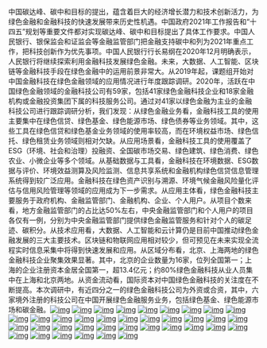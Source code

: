 中国碳达峰、碳中和目标的提出，蕴含着巨大的经济增长潜力和技术创新活力，为绿色金融和金融科技的快速发展带来历史性机遇。中国政府2021年工作报告和“十四五”规划等重要文件都对实现碳达峰、碳中和目标提出了具体工作要求。中国人民银行、银保监会和证监会等金融监管部门把金融支持碳中和列为2021年重点工作，把科技创新作为优先事项。中国人民银行行长易纲在2020年12月明确表示，人民银行将继续探索利用金融科技发展绿色金融。未来，大数据、人工智能、区块链等金融科技手段在绿色金融中的运用前景非常大。从2019年起，课题组开始对中国金融科技在绿色金融领域的应用情况进行年度跟踪调研。2020年，活跃在中国绿色金融领域的金融科技公司有59家，包括41家绿色金融科技企业和18家金融机构或金融投资集团下属的科技服务公司。通过对41家以绿色金融为主业的金融科技公司进行跟踪调研分析，我们发现：从绿色金融业务看，金融科技工具的使用主要集中在绿色信贷、绿色基金、绿色能源市场、绿色债券等业务领域。其中，这些工具在绿色信贷和绿色基金业务领域的使用率较高，而在环境权益市场、绿色信托、绿色租赁业务领域则相对欠缺。从应用场景看，金融科技工具的使用覆盖了ESG（环境、社会和治理）投融资、全国碳市场交易、绿色建筑、绿色消费、绿色农业、小微企业等多个领域。从基础数据与工具看，金融科技在环境数据、ESG数据与评价、环境效益测算及风险监测、信息共享系统和金融机构绿色信贷信息管理系统得到较广泛应用。金融科技在绿色资产识别与溯源、环境气候金融风险量化评估与信用风险管理等领域的应用成为下一步需求。从应用主体看，绿色金融科技主要服务于政府机构、金融监管部门、金融机构、企业、个人用户。从项目个数来看，地方金融监管部门的占比达50%左右，中央金融监管部门和个人用户的项目各仅有一例，分别为中央金融监管部门提供绿色金融监管服务和针对个人的碳足迹、碳积分。从技术应用看，大数据、人工智能和云计算仍是目前中国推动绿色金融发展的三大主要技术。区块链和物联网应用相对较少，但可预见在未来实现全流程实时信息采集中将得到快速发展和应用。从区域分布看，北京、上海两地的绿色金融科技企业聚集效果显著。其中，北京的企业数量为16家，位列全国第一；上海的企业注册资本金居全国第一，超13.4亿元；约80%绿色金融科技从业人员集中在上海和北京两地。从资金流动看，国际资本对中国绿色金融科技的关注度在不断提高。本次调研中，有近四分之一的绿色金融科技公司为外资或合资，其中，六家境外注册的科技公司在中国开展绿色金融服务业务，包括绿色基金、绿色能源市场和碳金融。[![img](C:/Users/doggy/AppData/Local/Temp/enhtmlclip/YX01e326a5.png)](file://C:\Users\doggy\AppData\Local\Temp\enhtmlclip\coffee-30d5ffc8cdd494d98aafbf642b0ac496) [![img](C:/Users/doggy/AppData/Local/Temp/enhtmlclip/YX01e326b4.png)](file://C:\Users\doggy\AppData\Local\Temp\enhtmlclip\coffee-162809831295efc4e874e6e51af29711) [![img](C:/Users/doggy/AppData/Local/Temp/enhtmlclip/YX01e326c4.png)](file://C:\Users\doggy\AppData\Local\Temp\enhtmlclip\coffee-a5d87224445d8c35df4022b0116751c9) [![img](C:/Users/doggy/AppData/Local/Temp/enhtmlclip/YX01e326d4.png)](file://C:\Users\doggy\AppData\Local\Temp\enhtmlclip\coffee-9615b7605d42a8c9264610eedb2b5da2) [![img](C:/Users/doggy/AppData/Local/Temp/enhtmlclip/YX01e326e3.png)](file://C:\Users\doggy\AppData\Local\Temp\enhtmlclip\coffee-3a907a2a0c26f8daacbaa0cb5710c92e) [![img](C:/Users/doggy/AppData/Local/Temp/enhtmlclip/YX01e326f3.png)](file://C:\Users\doggy\AppData\Local\Temp\enhtmlclip\coffee-564ae7514512136443efecf6b884e5c7) [![img](C:/Users/doggy/AppData/Local/Temp/enhtmlclip/YX01e32703.png)](file://C:\Users\doggy\AppData\Local\Temp\enhtmlclip\coffee-7f4fe5a2ad3c9e85def8b7e8be2ef392) [![img](C:/Users/doggy/AppData/Local/Temp/enhtmlclip/YX01e32712.png)](file://C:\Users\doggy\AppData\Local\Temp\enhtmlclip\coffee-ae61f80c9ee289943f9de88e84a1bf29) [![img](C:/Users/doggy/AppData/Local/Temp/enhtmlclip/YX01e32722.png)](file://C:\Users\doggy\AppData\Local\Temp\enhtmlclip\coffee-7c90aaa3f20b81cc2f4dc3c47b7d49c6) [![img](C:/Users/doggy/AppData/Local/Temp/enhtmlclip/YX01e32731.png)](file://C:\Users\doggy\AppData\Local\Temp\enhtmlclip\coffee-6fb5b7428839760269f8204f7d163091) [![img](C:/Users/doggy/AppData/Local/Temp/enhtmlclip/YX01e32741.png)](file://C:\Users\doggy\AppData\Local\Temp\enhtmlclip\coffee-42ddcc8cffe2fc12b52600e26b9c3014) [![img](C:/Users/doggy/AppData/Local/Temp/enhtmlclip/YX01e32751.png)](file://C:\Users\doggy\AppData\Local\Temp\enhtmlclip\coffee-edbab2002c5d11dd197631b33a5f3e04) [![img](C:/Users/doggy/AppData/Local/Temp/enhtmlclip/YX01e32760.png)](file://C:\Users\doggy\AppData\Local\Temp\enhtmlclip\coffee-1d781b18da4026eada6c03550b7c8403) [![img](C:/Users/doggy/AppData/Local/Temp/enhtmlclip/YX01e32770.png)](file://C:\Users\doggy\AppData\Local\Temp\enhtmlclip\coffee-d62c0af3bf2439d2d12e5128f979faa5) [![img](C:/Users/doggy/AppData/Local/Temp/enhtmlclip/YX01e32780.png)](file://C:\Users\doggy\AppData\Local\Temp\enhtmlclip\coffee-a9eb1bd1755ab8f09a1dcff246ea91d9) [![img](C:/Users/doggy/AppData/Local/Temp/enhtmlclip/YX01e3278f.png)](file://C:\Users\doggy\AppData\Local\Temp\enhtmlclip\coffee-cc196af14cc1f71d6c249d43582dcf60) [![img](C:/Users/doggy/AppData/Local/Temp/enhtmlclip/YX01e3279f.png)](file://C:\Users\doggy\AppData\Local\Temp\enhtmlclip\coffee-2ba912dd6950fd5bc7829d8091435364) [![img](C:/Users/doggy/AppData/Local/Temp/enhtmlclip/YX01e327ae.png)](file://C:\Users\doggy\AppData\Local\Temp\enhtmlclip\coffee-c9870e8c4f23edc20b3b6267ce7fcfbe) [![img](C:/Users/doggy/AppData/Local/Temp/enhtmlclip/YX01e327be.png)](file://C:\Users\doggy\AppData\Local\Temp\enhtmlclip\coffee-8a2863a96a23399ef169ad58d1d1e6a2) [![img](C:/Users/doggy/AppData/Local/Temp/enhtmlclip/YX01e327ce.png)](file://C:\Users\doggy\AppData\Local\Temp\enhtmlclip\coffee-167a05f4710922fd02a145e8fd47ea7f) [![img](C:/Users/doggy/AppData/Local/Temp/enhtmlclip/YX01e327dd.png)](file://C:\Users\doggy\AppData\Local\Temp\enhtmlclip\coffee-d68b8f4e736b7252debb5ea1f06d8a48) [![img](C:/Users/doggy/AppData/Local/Temp/enhtmlclip/YX01e327ed.png)](file://C:\Users\doggy\AppData\Local\Temp\enhtmlclip\coffee-f1aa0d25f8c99ce9f102046b35fb71c1) [![img](C:/Users/doggy/AppData/Local/Temp/enhtmlclip/YX01e327fd.png)](file://C:\Users\doggy\AppData\Local\Temp\enhtmlclip\coffee-11506ce8e9aae7920b0ba89cc5008cc5) [![img](C:/Users/doggy/AppData/Local/Temp/enhtmlclip/YX01e3280c.png)](file://C:\Users\doggy\AppData\Local\Temp\enhtmlclip\coffee-5eb905372d66146c2699ad43e291f8e5) [![img](C:/Users/doggy/AppData/Local/Temp/enhtmlclip/YX01e3281c.png)](file://C:\Users\doggy\AppData\Local\Temp\enhtmlclip\coffee-424dffb662c415206c21f68c0e81f4df) [![img](C:/Users/doggy/AppData/Local/Temp/enhtmlclip/YX01e3282b.png)](file://C:\Users\doggy\AppData\Local\Temp\enhtmlclip\coffee-be99f2799f82e6ac34d81349e114b790) [![img](C:/Users/doggy/AppData/Local/Temp/enhtmlclip/YX01e3283b.png)](file://C:\Users\doggy\AppData\Local\Temp\enhtmlclip\coffee-85756c0b76c18e526b0fb4f963edc3d1) [![img](C:/Users/doggy/AppData/Local/Temp/enhtmlclip/YX01e3284b.png)](file://C:\Users\doggy\AppData\Local\Temp\enhtmlclip\coffee-a7258891371c03f670f9a023b4b735c2) [![img](C:/Users/doggy/AppData/Local/Temp/enhtmlclip/YX01e3285a.png)](file://C:\Users\doggy\AppData\Local\Temp\enhtmlclip\coffee-07525ce0443117ab15bb8ba1f87c0ae2) [![img](C:/Users/doggy/AppData/Local/Temp/enhtmlclip/YX01e3286a.png)](file://C:\Users\doggy\AppData\Local\Temp\enhtmlclip\coffee-6b9e2714d63029d13a7b04919e735ca0) [![img](C:/Users/doggy/AppData/Local/Temp/enhtmlclip/YX01e3287a.png)](file://C:\Users\doggy\AppData\Local\Temp\enhtmlclip\coffee-d31d8b374959a917bfd113803ab3d577) [![img](C:/Users/doggy/AppData/Local/Temp/enhtmlclip/YX01e32889.png)](file://C:\Users\doggy\AppData\Local\Temp\enhtmlclip\coffee-0d1189b399d6f2050dde6ca62cdb4f63) [![img](C:/Users/doggy/AppData/Local/Temp/enhtmlclip/YX01e32899.png)](file://C:\Users\doggy\AppData\Local\Temp\enhtmlclip\coffee-b19846b89fe533221e8334ec04adc6c4) [![img](C:/Users/doggy/AppData/Local/Temp/enhtmlclip/YX01e328a8.png)](file://C:\Users\doggy\AppData\Local\Temp\enhtmlclip\coffee-7b4895019285095315956042e6c07ab1) [![img](C:/Users/doggy/AppData/Local/Temp/enhtmlclip/YX01e328b8.png)](file://C:\Users\doggy\AppData\Local\Temp\enhtmlclip\coffee-a0fb9b3b24d2f5d4a29e061dfa299713) [![img](C:/Users/doggy/AppData/Local/Temp/enhtmlclip/YX01e328c8.png)](file://C:\Users\doggy\AppData\Local\Temp\enhtmlclip\coffee-74fdf4338f35f75b6865b3478c7d11f2) [![img](C:/Users/doggy/AppData/Local/Temp/enhtmlclip/YX01e328d7.png)](file://C:\Users\doggy\AppData\Local\Temp\enhtmlclip\coffee-57a00d83bdb4eff14bb489fcefcbd60f)